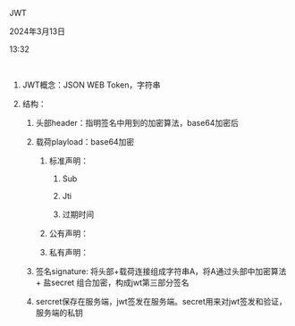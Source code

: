 JWT

2024年3月13日

13:32

 

1.  JWT概念：JSON WEB Token，字符串

2.  结构：

    1.  头部header：指明签名中用到的加密算法，base64加密后

    2.  载荷playload：base64加密

        1.  标准声明：

            1.  Sub

            2.  Jti

            3.  过期时间

        2.  公有声明：

        3.  私有声明：

    3.  签名signature: 将头部+载荷连接组成字符串A，将A通过头部中加密算法 + 盐secret 组合加密，构成jwt第三部分签名

    4.  sercret保存在服务端，jwt签发在服务端。secret用来对jwt签发和验证，服务端的私钥

